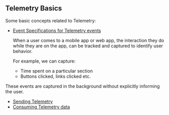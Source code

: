 ## Telemetry Basics

Some basic concepts related to Telemetry:

- [Event Specifications for Telemetry events](http://docs.sunbird.org/latest/developer-docs/telemetry/specification/#events-specs)

    When a user comes to a mobile app or web app, the interaction they do while they are on the app, can be tracked and captured to identify user behavior.

    For example, we can capture:
     - Time spent on a particular section
     - Buttons clicked, links clicked etc.

These events are captured in the background without explicitly informing the user.


- [Sending Telemetry](http://docs.sunbird.org/latest/developer-docs/telemetry/sending_telemetry/)
- [Consuming Telemetry data](http://docs.sunbird.org/latest/developer-docs/telemetry/consuming_telemetry/)